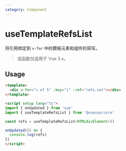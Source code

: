 ```yaml
---
category: Component
---
```


# useTemplateRefsList

将引用绑定到 `v-for` 中的模板元素和组件的简写。

> 该函数仅适用于 Vue 3.x。

## Usage

```html
<template>
  <div v-for="i of 5" :key="i" :ref="refs.set"></div>
</template>

<script setup lang="ts">
import { onUpdated } from 'vue'
import { useTemplateRefsList } from '@vueuse/core'

const refs = useTemplateRefsList<HTMLDivElement>()

onUpdated(() => {
  console.log(refs)
})
</script>
```
